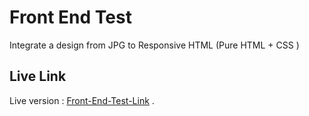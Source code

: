 # Front End Test

Integrate a design from JPG to Responsive HTML (Pure HTML + CSS )

## Live Link

Live version : [Front-End-Test-Link](https://mystagin.website/test2019/front-end-test-1/) .
